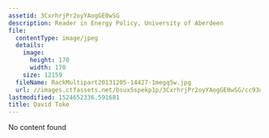 ```yaml
---
assetid: 3CxrhrjPr2oyYAogGE0wSG
description: Reader in Energy Policy, University of Aberdeen
file:
  contentType: image/jpeg
  details:
    image:
      height: 170
      width: 170
    size: 12159
  fileName: RackMultipart20131205-14427-1megq5w.jpg
  url: //images.ctfassets.net/bsux5spekp1p/3CxrhrjPr2oyYAogGE0wSG/cc93d77bc548856aed277c2428fd1d12/RackMultipart20131205-14427-1megq5w.jpg
lastmodified: 1524652336.591681
title: David Toke
---
```

No content found